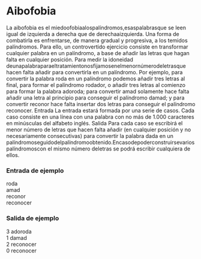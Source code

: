 # Aibofobia

La aibofobia es el miedoofobiaalospalíndromos,esaspalabrasque se leen igual de izquierda a derecha que de derechaaizquierda. Una forma de combatirla es enfrentarse, de manera gradual y progresiva, a los temidos palíndromos. Para ello, un controvertido ejercicio consiste en transformar cualquier palabra en un palíndromo, a base de añadir las letras que hagan falta en cualquier posición. Para medir la idoneidad deunapalabraparaeltratamientonosfijamosenelmenornúmerodeletrasque hacen falta añadir para convertirla en un palíndromo. Por ejemplo, para convertir la palabra roda en un palíndromo podemos añadir tres letras al final, para formar el palíndromo rodador, o añadir tres letras al comienzo para formar la palabra adoroda; para convertir amad solamente hace falta añadir una letra al principio para conseguir el palíndromo damad; y para convertir reconor hace falta insertar dos letras para conseguir el palíndromo reconocer. Entrada La entrada estará formada por una serie de casos. Cada caso consiste en una línea con una palabra con no más de 1.000 caracteres en minúsculas del alfabeto inglés. Salida Para cada caso se escribirá el menor número de letras que hacen falta añadir (en cualquier posición y no necesariamente consecutivas) para convertir la palabra dada en un palíndromoseguidodelpalíndromoobtenido.Encasodepoderconstruirsevariospalíndromoscon el mismo número deletras se podrá escribir cualquiera de ellos.

### Entrada de ejemplo

roda  
amad  
reconor  
reconocer

### Salida de ejemplo

3 adoroda  
1 damad  
2 reconocer  
0 reconocer
